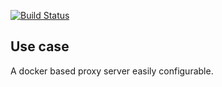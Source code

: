 <!-- #!/usr/bin/env markdown
-*- coding: utf-8 -*-
region header

Copyright Torben Sickert 16.12.2012

License
-------

This library written by Torben Sickert stand under a creative commons naming
3.0 unported license. see http://creativecommons.org/licenses/by/3.0/deed.de

endregion -->

[![Build Status](https://travis-ci.org/thaibault/proxy.svg?branch=master)](https://travis-ci.org/thaibault/proxy)

<!--|deDE:Einsatz-->
Use case
--------

A docker based proxy server easily configurable.
<!-- region vim modline

vim: set tabstop=4 shiftwidth=4 expandtab:
vim: foldmethod=marker foldmarker=region,endregion:

endregion -->
